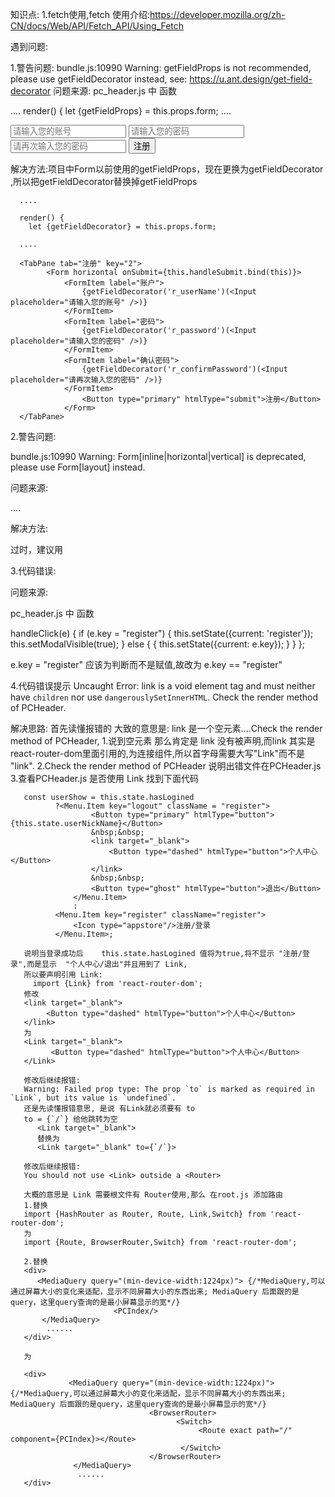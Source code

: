 知识点: 1.fetch使用,fetch 使用介绍:https://developer.mozilla.org/zh-CN/docs/Web/API/Fetch_API/Using_Fetch

遇到问题:

1.警告问题: bundle.js:10990 Warning: getFieldProps is not recommended, please use getFieldDecorator instead, see: https://u.ant.design/get-field-decorator 问题来源: pc_header.js 中 函数

 ....
 render() {
	let {getFieldProps} = this.props.form;
 ....

 <TabPane tab="注册" key="2">
 		<Form horizontal onSubmit={this.handleSubmit.bind(this)}>
 			<FormItem label="账户">
 				<Input placeholder="请输入您的账号" {...getFieldProps('r_userName')}/>
 			</FormItem>
 			<FormItem label="密码">
 				<Input type="password" placeholder="请输入您的密码" {...getFieldProps('r_password')}/>
 			</FormItem>
 			<FormItem label="确认密码">
 				<Input type="password" placeholder="请再次输入您的密码" {...getFieldProps('r_confirmPassword')}/>
 			</FormItem>
 			<Button type="primary" htmlType="submit">注册</Button>
 		</Form>
 	</TabPane>
解决方法:项目中Form以前使用的getFieldProps，现在更换为getFieldDecorator ,所以把getFieldDecorator替换掉getFieldProps

      ....

      render() {
 		let {getFieldDecorator} = this.props.form;

      ....

      <TabPane tab="注册" key="2">
      		<Form horizontal onSubmit={this.handleSubmit.bind(this)}>
      			<FormItem label="账户">
      				{getFieldDecorator('r_userName')(<Input placeholder="请输入您的账号" />)}
      			</FormItem>
      			<FormItem label="密码">
      				{getFieldDecorator('r_password')(<Input placeholder="请输入您的密码" />)}
      			</FormItem>
      			<FormItem label="确认密码">
      				{getFieldDecorator('r_confirmPassword')(<Input placeholder="请再次输入您的密码" />)}
      			</FormItem>
      				<Button type="primary" htmlType="submit">注册</Button>
      			</Form>
      </TabPane>




2.警告问题:

bundle.js:10990 Warning: Form[inline|horizontal|vertical] is deprecated, please use Form[layout] instead.

问题来源:

 <Form horizontal onSubmit={this.handleSubmit.bind(this)}> ....</Form>
解决方法:

  <Formhorizontal layout={formLayout}></Form>
  过时，建议用
  <Form layout="horizontal" layout={formLayout}></Form>




3.代码错误:

问题来源:

 pc_header.js 中 函数


 handleClick(e) {
 		if (e.key = "register") {
 			this.setState({current: 'register'});
 			this.setModalVisible(true);
 		} else {
 			{
 				this.setState({current: e.key});
 			}
 		}
 	};




 e.key = "register" 应该为判断而不是赋值,故改为 e.key == "register"


 4.代码错误提示
 Uncaught Error: link is a void element tag and must neither have `children` nor use `dangerouslySetInnerHTML`. Check the render method of PCHeader.

 解决思路:
   首先读懂报错的 大致的意思是: link 是一个空元素....Check the render method of PCHeader,
      1.说到空元素 那么肯定是 link 没有被声明,而link 其实是 react-router-dom里面引用的,为连接组件,所以首字母需要大写"Link"而不是 "link".
      2.Check the render method of PCHeader 说明出错文件在PCHeader.js
      3.查看PCHeader.js 是否使用 Link 找到下面代码

       const userShow = this.state.hasLogined
              ?<Menu.Item key="logout" className = "register">
                      <Button type="primary" htmlType="button">{this.state.userNickName}</Button>
                      &nbsp;&nbsp;
                      <link target="_blank">
                          <Button type="dashed" htmlType="button">个人中心</Button>
                      </link>
                      &nbsp;&nbsp;
                      <Button type="ghost" htmlType="button">退出</Button>
                  </Menu.Item>
                  :
              <Menu.Item key="register" className="register">
                  <Icon type="appstore"/>注册/登录
              </Menu.Item>;

       说明当登录成功后    this.state.hasLogined 值将为true,将不显示 "注册/登录",而是显示  "个人中心/退出"并且用到了 Link,
       所以要声明引用 Link:
         import {Link} from 'react-router-dom';
       修改
       <link target="_blank">
            <Button type="dashed" htmlType="button">个人中心</Button>
       </link>
       为
       <Link target="_blank">
             <Button type="dashed" htmlType="button">个人中心</Button>
       </Link>

       修改后继续报错:
       Warning: Failed prop type: The prop `to` is marked as required in `Link`, but its value is `undefined`.
       还是先读懂报错意思, 是说 有Link就必须要有 to
       to = {`/`} 给他跳转为空
          <Link target="_blank">
          替换为
          <Link target="_blank" to={`/`}>

       修改后继续报错:
       You should not use <Link> outside a <Router>

       大概的意思是 Link 需要根文件有 Router使用,那么 在root.js 添加路由
       1.替换
       import {HashRouter as Router, Route, Link,Switch} from 'react-router-dom';
       为
       import {Route, BrowserRouter,Switch} from 'react-router-dom';

       2.替换
       <div>
          <MediaQuery query="(min-device-width:1224px)"> {/*MediaQuery,可以通过屏幕大小的变化来适配，显示不同屏幕大小的东西出来; MediaQuery 后面跟的是query，这里query查询的是最小屏幕显示的宽*/}
                           <PCIndex/>
           </MediaQuery>
            ......
       </div>

       为

       <div>
                 <MediaQuery query="(min-device-width:1224px)"> {/*MediaQuery,可以通过屏幕大小的变化来适配，显示不同屏幕大小的东西出来; MediaQuery 后面跟的是query，这里query查询的是最小屏幕显示的宽*/}
                                   <BrowserRouter>
                                         <Switch>
                                              <Route exact path="/" component={PCIndex}></Route>
                                          </Switch>
                                   </BrowserRouter>
                  </MediaQuery>
                   ......
       </div>


